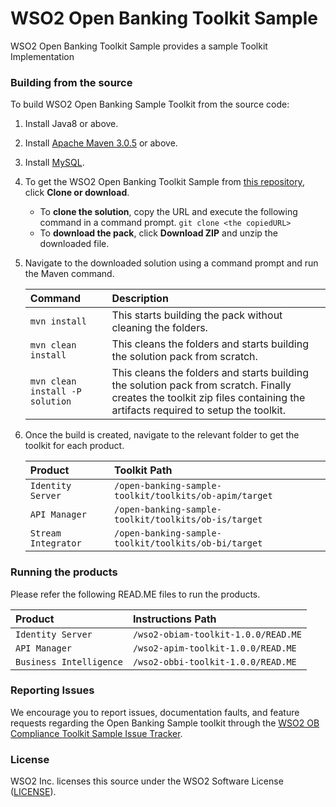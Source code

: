 <!--
 ~  Copyright (c) 2021, WSO2 Inc. (http://www.wso2.com). All Rights Reserved.
 ~   
 ~  This software is the property of WSO2 Inc. and its suppliers, if any. 
 ~  Dissemination of any information or reproduction of any material contained 
 ~  herein is strictly forbidden, unless permitted by WSO2 in accordance with 
 ~  the WSO2 Software License available at https://wso2.com/licenses/eula/3.1. 
 ~  For specific language governing the permissions and limitations under 
 ~  this license, please see the license as well as any agreement you’ve 
 ~  entered into with WSO2 governing the purchase of this software and any 
 ~  associated services.
-->

# WSO2 Open Banking Toolkit Sample

WSO2 Open Banking Toolkit Sample provides a sample Toolkit Implementation

### Building from the source

To build WSO2 Open Banking Sample Toolkit from the source code:

1. Install Java8 or above.
2. Install [Apache Maven 3.0.5](https://maven.apache.org/download.cgi) or above.
3. Install [MySQL](https://dev.mysql.com/doc/refman/5.5/en/windows-installation.html).
4. To get the WSO2 Open Banking Toolkit Sample from [this repository](https://github.com/DivyaPremanantha/open-banking-sample-toolkit), click **Clone or download**.
    * To **clone the solution**, copy the URL and execute the following command in a command prompt.
      `git clone <the copiedURL>`
    * To **download the pack**, click **Download ZIP** and unzip the downloaded file.
5. Navigate to the downloaded solution using a command prompt and run the Maven command.

   |  Command | Description |
      | :--- |:--- |
   | ```mvn install``` | This starts building the pack without cleaning the folders. |
   | ```mvn clean install``` | This cleans the folders and starts building the solution pack from scratch. |
   | ```mvn clean install -P solution``` | This cleans the folders and starts building the solution pack from scratch. Finally creates the toolkit zip files containing the artifacts required to setup the toolkit. |

1. Once the build is created, navigate to the relevant folder to get the toolkit for each product.

   |  Product | Toolkit Path |
      | :--- |:--- |
   | ```Identity Server``` | `/open-banking-sample-toolkit/toolkits/ob-apim/target` |
   | ```API Manager``` | `/open-banking-sample-toolkit/toolkits/ob-is/target` |
   | ```Stream Integrator``` | `/open-banking-sample-toolkit/toolkits/ob-bi/target` |


### Running the products

Please refer the following READ.ME files to run the products.

|  Product | Instructions Path |
| :--- |:--- |
| ```Identity Server``` | `/wso2-obiam-toolkit-1.0.0/READ.ME` |
| ```API Manager``` | `/wso2-apim-toolkit-1.0.0/READ.ME` |
| ```Business Intelligence``` | `/wso2-obbi-toolkit-1.0.0/READ.ME` |


### Reporting Issues

We encourage you to report issues, documentation faults, and feature requests regarding the Open Banking Sample toolkit through the [WSO2 OB Compliance Toolkit Sample Issue Tracker](https://github.com/DivyaPremanantha/open-banking-sample-toolkit/issues).

### License

WSO2 Inc. licenses this source under the WSO2 Software License ([LICENSE](LICENSE)).
